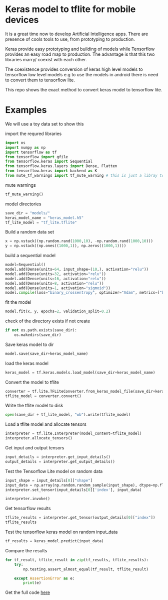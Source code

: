# Keras model to tflite for mobile devices
It is a great time now to develop Artificial Intelligence
apps. There are presence of cools tools to use, from prototyping
to production.

Keras provide easy prototyping and building of models while Tensorflow
provides an easy road map to production. The advantage is that this two
libraries marry/ coexist with each other.

The coexistence provides conversion of keras high level models to tensorflow
low level models e.g to use the models in android there is need to convert them
to tensorflow lite.

This repo shows the exact method to convert keras model to tensorflow lite.

# Examples
We will use a toy data set to show this

import the requred libraries
```python
import os
import numpy as np
import tensorflow as tf
from tensorflow import gfile
from tensorflow.keras import Sequential
from tensorflow.keras.layers import Dense, Flatten
from tensorflow.keras import backend as K
from mute_tf_warnings import tf_mute_warning # this is just a libray to mute tf warnings
```
mute warnings
```python
tf_mute_warning()
```
model directories
```python
save_dir = "models/"
keras_model_name = "keras_model.h5"
tf_lite_model = "tf_lite.tflite"
```
Build a random data set
```python
x = np.vstack((np.random.rand(1000,10), -np.random.rand(1000,10)))
y = np.vstack((np.ones((1000,1)), np.zeros((1000,1))))
```
build a sequential model
```python
model=Sequential()
model.add(Dense(units=64, input_shape=(10,), activation="relu"))
model.add(Dense(units=32, activation="relu"))
model.add(Dense(units=16, activation="relu"))
model.add(Dense(units=8, activation="relu"))
model.add(Dense(units=1, activation="sigmoid"))
model.compile(loss="binary_crossentropy", optimizer="Adam", metrics=["binary_accuracy"])
```
fit the model
```python
model.fit(x, y, epochs=2, validation_split=0.2)
```
check of the directory exists if not create
```python
if not os.path.exists(save_dir):
    os.makedirs(save_dir)
```
Save keras model to dir
```python
model.save(save_dir+keras_model_name)
```
load the keras model
```python
keras_model = tf.keras.models.load_model(save_dir+keras_model_name)
```
Convert the model to tflite
```python
converter = tf.lite.TFLiteConverter.from_keras_model_file(save_dir+keras_model_name)
tflite_model = converter.convert()

```
Write the tflite model to disk
```python
open(save_dir + tf_lite_model, "wb").write(tflite_model)
```
Load a tflite model and allocate tensors
```python
interpreter = tf.lite.Interpreter(model_content=tflite_model)
interpreter.allocate_tensors()
```
Get input and output tensors
```python
input_details = interpreter.get_input_details()
output_details = interpreter.get_output_details()
```
Test the Tensorflow Lite model on random data
```python
input_shape = input_details[0]["shape"]
input_data = np.array(np.random.random_sample(input_shape), dtype=np.float32)
interpreter.set_tensor(input_details[0]['index'], input_data)

interpreter.invoke()
```
Get tensorflow results
```python
tflite_results = interpreter.get_tensor(output_details[0]["index"])
tflite_results
```
Test the tensorflow keras model on random input_data
```python
tf_results = keras_model.predict(input_data)
```
Compare the results
```python
for tf_result, tflite_result in zip(tf_results, tflite_results):
    try:
        np.testing.assert_almost_equal(tf_result, tflite_result)

    except AssertionError as e:
        print(e)
```

Get the full code [here](https://github.com/kongkip/keras-2-tensorflowlite/blob/master/keras_2_tflite.py)
